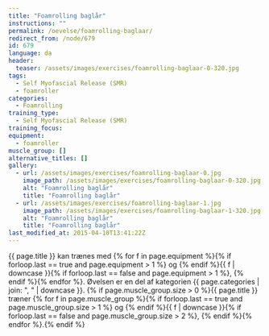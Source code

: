 ```yaml
---
title: "Foamrolling baglår"
instructions: ""
permalink: /oevelse/foamrolling-baglaar/
redirect_from: /node/679
id: 679
language: da
header:
  teaser: /assets/images/exercises/foamrolling-baglaar-0-320.jpg
tags:
  - Self Myofascial Release (SMR)
  - foamroller
categories:
  - Foamrolling
training_type:
  - Self Myofascial Release (SMR)
training_focus:
equipment:
  - foamroller
muscle_group: []
alternative_titles: []
gallery:
  - url: /assets/images/exercises/foamrolling-baglaar-0.jpg
    image_path: /assets/images/exercises/foamrolling-baglaar-0-320.jpg
    alt: "Foamrolling baglår"
    title: "Foamrolling baglår"
  - url: /assets/images/exercises/foamrolling-baglaar-1.jpg
    image_path: /assets/images/exercises/foamrolling-baglaar-1-320.jpg
    alt: "Foamrolling baglår"
    title: "Foamrolling baglår"
last_modified_at: 2015-04-10T13:41:22Z
---
```


{{ page.title }} kan trænes med {% for f in page.equipment %}{% if forloop.last == true and page.equipment > 1 %} og {% endif %}{{ f | downcase  }}{% if forloop.last == false and page.equipment > 1 %}, {% endif %}{% endfor %}. Øvelsen er en del af kategorien {{ page.categories | join: ", " | downcase }}. {% if page.muscle_group.size > 0 %}{{ page.title }} træner {% for f in page.muscle_group %}{% if forloop.last == true and page.muscle_group.size > 1 %} og {% endif %}{{ f | downcase }}{% if forloop.last == false and page.muscle_group.size > 2 %}, {% endif %}{% endfor %}.{% endif %}
